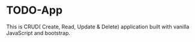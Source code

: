 # TODO-App
This is CRUD( Create, Read, Update &amp; Delete) application built with vanilla JavaScript and bootstrap. 
